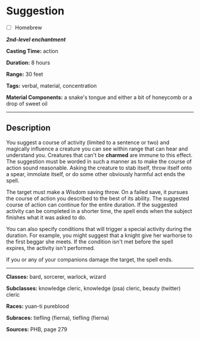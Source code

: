 # Suggestion

- [ ] Homebrew

***2nd-level enchantment***

**Casting Time:** action

**Duration:** 8 hours

**Range:** 30 feet

**Tags:** verbal, material, concentration

**Material Components:** a snake's tongue and either a bit of honeycomb or a drop of sweet oil

---

## Description
You suggest a course of activity (limited to a sentence or two) and magically influence a creature you can see within range that can hear and understand you. Creatures that can't be **charmed** are immune to this effect. The suggestion must be worded in such a manner as to make the course of action sound reasonable. Asking the creature to stab itself, throw itself onto a spear, immolate itself, or do some other obviously harmful act ends the spell.

The target must make a Wisdom saving throw. On a failed save, it pursues the course of action you described to the best of its ability. The suggested course of action can continue for the entire duration. If the suggested activity can be completed in a shorter time, the spell ends when the subject finishes what it was asked to do.

You can also specify conditions that will trigger a special activity during the duration. For example, you might suggest that a knight give her warhorse to the first beggar she meets. If the condition isn't met before the spell expires, the activity isn't performed.

If you or any of your companions damage the target, the spell ends.

---

**Classes:** bard, sorcerer, warlock, wizard

**Subclasses:** knowledge cleric, knowledge (psa) cleric, beauty (twitter) cleric

**Races:** yuan-ti pureblood

**Subraces:** tiefling (fierna), tiefling (fierna)

**Sources:** PHB, page 279

